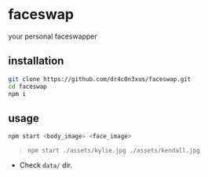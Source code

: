 # faceswap

your personal faceswapper

## installation

```bash
git clone https://github.com/dr4c0n3xus/faceswap.git
cd faceswap
npm i
```

## usage

```bash
npm start <body_image> <face_image>
```

> `npm start ./assets/kylie.jpg ./assets/kendall.jpg`

- Check `data/` dir.
